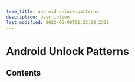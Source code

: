 ```yaml
---
tree_title: android-unlock-patterns
description: description
last_modified: 2022-06-09T21:23:28.2328
---
```


# Android Unlock Patterns

## Contents

